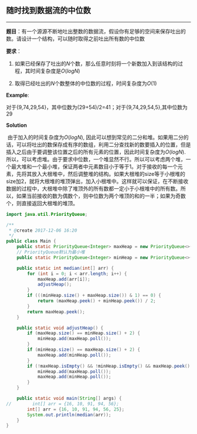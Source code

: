 ## 随时找到数据流的中位数

---

**题目**：有一个源源不断地吐出整数的数据流，假设你有足够的空间来保存吐出的数。请设计一个结构，可以随时取得之前吐出所有数的中位数

**要求**：

1. 如果已经保存了吐出的$N$个数，那么任意时刻将一个新数加入到该结构的过程，其时间复杂度是$O(logN)$

2. 取得已经吐出的$N$个数整体的中位数的过程，时间复杂度为$O(1)$

**Example**:

​	对于{9,74,29,54}，其中位数为(29+54)/2=41；对于{9,74,29,54,5},其中位数为29

**Solution**

​	由于加入的时间复杂度为$O(logN)$, 因此可以想到常见的二分和堆。如果用二分的话，可以将吐出的数保存成有序的数组，利用二分查找新的数要插入的位置，但是插入之后由于要调整该位置之后的所有元素的位置，因此时间复杂度为$O(logN)$. 所以，可以考虑堆。由于要求中位数，一个堆显然不行。所以可以考虑两个堆，一个最大堆和一个最小堆，保证两者中元素数目小于等于1。对于接收的每一个元素，先将其放入大根堆中，然后调整堆的结构。如果大根堆的size等于小根堆的size加2，就将大根堆的堆顶弹出，加入小根堆中。这样就可以保证，在不断接收数据的过程中，大根堆中除了堆顶外的所有数都一定小于小根堆中的所有数。所以，如果当前接收的数为偶数个，则中位数为两个堆顶的和的一半；如果为奇数个，则直接返回大根堆的堆顶。

```java
import java.util.PriorityQueue;

/**
 * @create 2017-12-06 16:20
 */
public class Main {
    public static PriorityQueue<Integer> maxHeap = new PriorityQueue<>((x, y) -> Integer.compare(y, x));
    // PriorityQueue默认为最小堆
    public static PriorityQueue<Integer> minHeap = new PriorityQueue<>();

    public static int median(int[] arr) {
        for (int i = 0; i < arr.length; i++) {
            maxHeap.add(arr[i]);
            adjustHeap();
        }
        if (((minHeap.size() + maxHeap.size()) & 1) == 0) {
            return (maxHeap.peek() + minHeap.peek()) / 2;
        }
        return maxHeap.peek();
    }

    public static void adjustHeap() {
        if (maxHeap.size() == minHeap.size() + 2) {
            minHeap.add(maxHeap.poll());
        }
        if (minHeap.size() == maxHeap.size() + 2) {
            maxHeap.add(minHeap.poll());
        }
        if (!maxHeap.isEmpty() && !minHeap.isEmpty() && maxHeap.peek() > minHeap.peek()) {
            minHeap.add(maxHeap.poll());
            maxHeap.add(minHeap.poll());
        }
    }

    public static void main(String[] args) {
//        int[] arr = {16, 10, 91, 94, 56};
        int[] arr = {16, 10, 91, 94, 56, 25};
        System.out.println(median(arr));
    }
}
```





